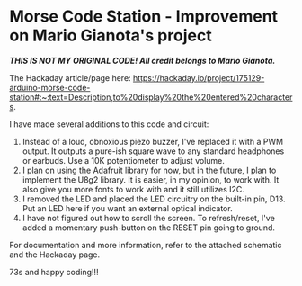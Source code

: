 # Morse Code Station - Improvement on Mario Gianota's project

***THIS IS NOT MY ORIGINAL CODE! All credit belongs to Mario Gianota.***

The Hackaday article/page here: https://hackaday.io/project/175129-arduino-morse-code-station#:~:text=Description,to%20display%20the%20entered%20characters.

I have made several additions to this code and circuit:

1. Instead of a loud, obnoxious piezo buzzer, I've replaced it with a PWM output. It outputs a pure-ish square wave to any standard headphones or earbuds. Use a 10K potentiometer to adjust volume.
2. I plan on using the Adafruit library for now, but in the future, I plan to implement the U8g2 library. It is easier, in my opinion, to work with. It also give you more fonts to work with and it still utilizes I2C.
3. I removed the LED and placed the LED circuitry on the built-in pin, D13. Put an LED here if you want an external optical indicator.
4. I have not figured out how to scroll the screen. To refresh/reset, I've added a momentary push-button on the RESET pin going to ground.

For documentation and more information, refer to the attached schematic and the Hackaday page.

73s and happy coding!!!
